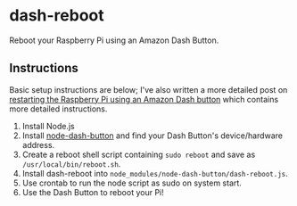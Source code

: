 # dash-reboot
Reboot your Raspberry Pi using an Amazon Dash Button.

## Instructions
Basic setup instructions are below; I've also written a more detailed post on [restarting the Raspberry Pi using an Amazon Dash button](https://howchoo.com/g/ymy4nza0nzb/reboot-your-raspberry-pi-using-an-amazon-dash-button) which contains more detailed instructions.

1. Install Node.js
2. Install [node-dash-button](https://github.com/hortinstein/node-dash-button) and find your Dash Button's device/hardware address.
3. Create a reboot shell script containing `sudo reboot` and save as `/usr/local/bin/reboot.sh`.
4. Install dash-reboot into `node_modules/node-dash-button/dash-reboot.js`.
5. Use crontab to run the node script as sudo on system start.
6. Use the Dash Button to reboot your Pi!